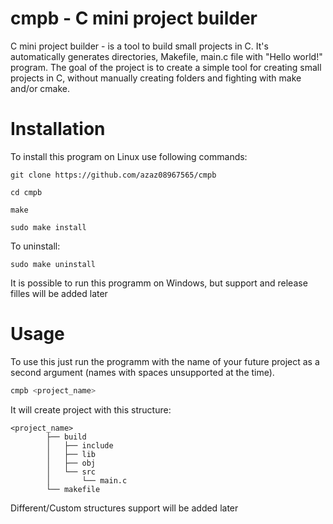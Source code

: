 # cmpb - C mini project builder

C mini project builder - is a tool to build small projects in C. It's automatically generates directories, Makefile, main.c file with "Hello world!" program. 
The goal of the project is to create a simple tool for creating small projects in C, without manually creating folders and fighting with make and/or cmake.

# Installation

To install this program on Linux use following commands:
```
git clone https://github.com/azaz08967565/cmpb
```
```
cd cmpb
```
```
make
```
```
sudo make install
```
To uninstall:
```
sudo make uninstall
```
It is possible to run this programm on Windows, but support and release filles will be added later

# Usage

To use this just run the programm with the name of your future project as a second argument (names with spaces unsupported at the time).

```bash
cmpb <project_name>
```
It will create project with this structure:

```
<project_name>
        ├── build
        │   ├── include
        │   ├── lib
        │   ├── obj
        │   └── src
        │       └── main.c
        └── makefile
```
Different/Custom structures support will be added later
